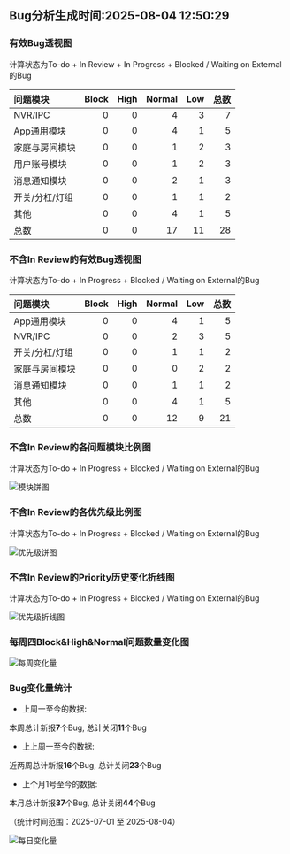## Bug分析生成时间:2025-08-04 12:50:29

### 有效Bug透视图 

计算状态为To-do + In Review + In Progress + Blocked / Waiting on External的Bug 

| 问题模块     |   Block |   High |   Normal |   Low |   总数 |
|:---------|--------:|-------:|---------:|------:|-----:|
| NVR/IPC  |       0 |      0 |        4 |     3 |    7 |
| App通用模块  |       0 |      0 |        4 |     1 |    5 |
| 家庭与房间模块  |       0 |      0 |        1 |     2 |    3 |
| 用户账号模块   |       0 |      0 |        1 |     2 |    3 |
| 消息通知模块   |       0 |      0 |        2 |     1 |    3 |
| 开关/分杠/灯组 |       0 |      0 |        1 |     1 |    2 |
| 其他       |       0 |      0 |        4 |     1 |    5 |
| 总数       |       0 |      0 |       17 |    11 |   28 |

### 不含In Review的有效Bug透视图 

计算状态为To-do + In Progress + Blocked / Waiting on External的Bug 

| 问题模块     |   Block |   High |   Normal |   Low |   总数 |
|:---------|--------:|-------:|---------:|------:|-----:|
| App通用模块  |       0 |      0 |        4 |     1 |    5 |
| NVR/IPC  |       0 |      0 |        2 |     3 |    5 |
| 开关/分杠/灯组 |       0 |      0 |        1 |     1 |    2 |
| 家庭与房间模块  |       0 |      0 |        0 |     2 |    2 |
| 消息通知模块   |       0 |      0 |        1 |     1 |    2 |
| 其他       |       0 |      0 |        4 |     1 |    5 |
| 总数       |       0 |      0 |       12 |     9 |   21 |

### 不含In Review的各问题模块比例图 

计算状态为To-do + In Progress + Blocked / Waiting on External的Bug 

![模块饼图](https://testingnas.com/d/Local/Bug%E5%8A%A8%E6%80%81%E5%88%86%E6%9E%90/img/modules_pie_chart.png?sign=JFN8wNh5Tt_Yt6DuRgCV_eRMh1vKQMsiuA6j-sxsQo0=:0)

### 不含In Review的各优先级比例图 

计算状态为To-do + In Progress + Blocked / Waiting on External的Bug 

![优先级饼图](https://testingnas.com/d/Local/Bug%E5%8A%A8%E6%80%81%E5%88%86%E6%9E%90/img/priority_pie_chart.png?sign=YUV_tIjiNq9K1-ph7_YC6FpIKVxqSVthESZJsyMDeJI=:0)

### 不含In Review的Priority历史变化折线图

计算状态为To-do + In Progress + Blocked / Waiting on External的Bug 

![优先级折线图](https://testingnas.com/d/Local/Bug%E5%8A%A8%E6%80%81%E5%88%86%E6%9E%90/img/priority_history_line_chart.png?sign=TtSD3dKvzP3g3RwWGLpg2J559C6FyBvu6MpvgKRHs5E=:0)

### 每周四Block&High&Normal问题数量变化图

![每周变化量](https://testingnas.com/d/Local/Bug%E5%8A%A8%E6%80%81%E5%88%86%E6%9E%90/img/thursday_weekly_analysis_chart.png?sign=7k8PlH57aJksKa6a9cELN9SJxh5H02jCzeV1u9jVYpM=:0)

### Bug变化量统计

- 上周一至今的数据:

本周总计新报**7**个Bug, 总计关闭**11**个Bug

- 上上周一至今的数据:

近两周总计新报**16**个Bug, 总计关闭**23**个Bug

- 上个月1号至今的数据:

本月总计新报**37**个Bug, 总计关闭**44**个Bug

（统计时间范围：2025-07-01 至 2025-08-04）

![每日变化量](https://testingnas.com/d/Local/Bug%E5%8A%A8%E6%80%81%E5%88%86%E6%9E%90/img/bug_variation_line_chart.png?sign=BLTrwUIkBL05y-VMIvGBph5Ko03C7Gx-K6lBCbTWz3Y=:0)

